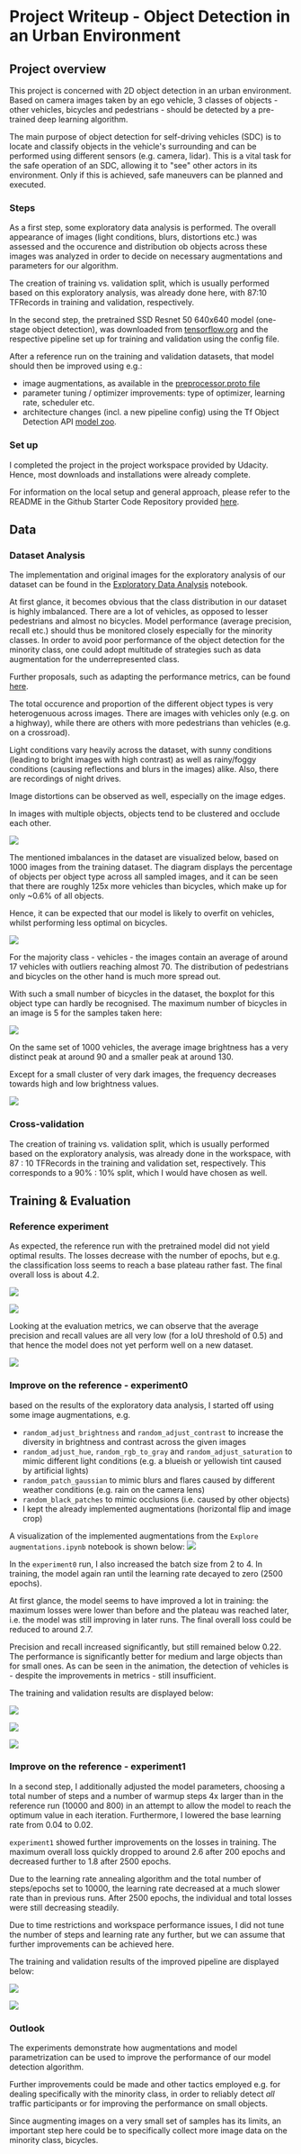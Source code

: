 # Project Writeup - Object Detection in an Urban Environment

## Project overview
This project is concerned with 2D object detection in an urban environment.
Based on camera images taken by an ego vehicle, 3 classes of objects - other vehicles, bicycles and pedestrians - 
should be detected by a pre-trained deep learning algorithm.

The main purpose of object detection for self-driving vehicles (SDC) is to locate and classify objects in the vehicle's
surrounding and can be performed using different sensors (e.g. camera, lidar).
This is a vital task for the safe operation of an SDC, allowing it to "see" other actors in its environment.
Only if this is achieved, safe maneuvers can be planned and executed.

### Steps
As a first step, some exploratory data analysis is performed. The overall appearance of images 
(light conditions, blurs, distortions etc.) was assessed and the occurence and distribution ob objects across 
these images was analyzed in order to decide on necessary augmentations and parameters for our algorithm.

The creation of training vs. validation split, which is usually performed based on this exploratory analysis, 
was already done here, with 87:10 TFRecords in training and validation, respectively.

In the second step, the pretrained SSD Resnet 50 640x640 model (one-stage object detection), 
was downloaded from [tensorflow.org](http://download.tensorflow.org/models/object_detection/tf2/20200711/ssd_resnet50_v1_fpn_640x640_coco17_tpu-8.tar.gz)
and the respective pipeline set up for training and validation using the config file.

After a reference run on the training and validation datasets, that model should then be improved using e.g.:
* image augmentations, as available in the [preprocessor.proto file](https://github.com/tensorflow/models/blob/master/research/object_detection/protos/preprocessor.proto)
* parameter tuning / optimizer improvements: type of optimizer, learning rate, scheduler etc.
* architecture changes (incl. a new pipeline config) using the Tf Object Detection API [model zoo](https://github.com/tensorflow/models/blob/master/research/object_detection/g3doc/tf2_detection_zoo.md).

### Set up
I completed the project in the project workspace provided by Udacity.
Hence, most downloads and installations were already complete.

For information on the local setup and general approach, please refer to the README in the 
Github Starter Code Repository provided [here](https://github.com/udacity/nd013-c1-vision-starter).

## Data
### Dataset Analysis
The implementation and original images for the exploratory analysis of our dataset can be found 
in the [Exploratory Data Analysis](Exploratory+Data+Analysis.ipynb) notebook.

At first glance, it becomes obvious that the class distribution in our dataset is highly imbalanced. 
There are a lot of vehicles, as opposed to lesser pedestrians and almost no bicycles. 
Model performance (average precision, recall etc.) should thus be monitored closely especially for the minority classes. 
In order to avoid poor performance of the object detection for the minority class, 
one could adopt multitude of strategies such as data augmentation for the underrepresented class.

Further proposals, such as adapting the performance metrics, can be found [here](https://machinelearningmastery.com/tactics-to-combat-imbalanced-classes-in-your-machine-learning-dataset/).

The total occurence and proportion of the different object types is very heterogenuous across images.
There are images with vehicles only (e.g. on a highway), while there are others with more pedestrians than vehicles (e.g. on a crossroad).

Light conditions vary heavily across the dataset, with sunny conditions (leading to bright images with high contrast)
as well as rainy/foggy conditions (causing reflections and blurs in the images) alike. 
Also, there are recordings of night drives.

Image distortions can be observed as well, especially on the image edges.

In images with multiple objects, objects tend to be clustered and occlude each other.

![](results/data_exploratory_analysis.png)

The mentioned imbalances in the dataset are visualized below, based on 1000 images from the training dataset.
The diagram displays the percentage of objects per object type across all sampled images, 
and it can be seen that there are roughly 125x more vehicles than bicycles, 
which make up for only ~0.6% of all objects.

Hence, it can be expected that our model is likely to overfit on vehicles, whilst performing less optimal on bicycles.

![](results/data_exploratory_analysis_piechart.png)

For the majority class - vehicles - the images contain an average of around 17 vehicles with outliers reaching almost 70.
The distribution of pedestrians and bicycles on the other hand is much more spread out.

With such a small number of bicycles in the dataset, the boxplot for this object type can hardly be recognised.
The maximum number of bicycles in an image is 5 for the samples taken here:

![](results/data_exploratory_analysis_box.png)

On the same set of 1000 vehicles, the average image brightness has a very distinct peak at around 90 
and a smaller peak at around 130.

Except for a small cluster of very dark images, the frequency decreases towards high and low brightness values.

![](results/data_exploratory_analysis_brightness.png)

### Cross-validation
The creation of training vs. validation split, which is usually performed based on the exploratory analysis, 
was already done in the workspace, with 87 : 10 TFRecords in the training and validation set, respectively.
This corresponds to a 90% : 10% split, which I would have chosen as well.

## Training & Evaluation
### Reference experiment
As expected, the reference run with the pretrained model did not yield optimal results.
The losses decrease with the number of epochs, 
but e.g. the classification loss seems to reach a base plateau rather fast.
The final overall loss is about 4.2.

![](results/tensorboard_training_reference3.JPG)

![](results/tensorboard_training_reference_learning3.JPG)

Looking at the evaluation metrics, we can observe that the average precision and recall values
are all very low (for a IoU threshold of 0.5) and that hence the model does not yet perform well on a new dataset.

![](results/tensorboard_eval_reference3.JPG)

### Improve on the reference - experiment0
based on the results of the exploratory data analysis, I started off using some image augmentations, e.g.
* `random_adjust_brightness` and `random_adjust_contrast` to increase the diversity in brightness and contrast across the given images
* `random_adjust_hue`, `random_rgb_to_gray` and `random_adjust_saturation` to mimic different light conditions (e.g. a blueish or yellowish tint caused by artificial lights)
* `random_patch_gaussian` to mimic blurs and flares caused by different weather conditions (e.g. rain on the camera lens)
* `random_black_patches` to mimic occlusions (i.e. caused by other objects)
* I kept the already implemented augmentations (horizontal flip and image crop)

A visualization of the implemented augmentations from the `Explore augmentations.ipynb` notebook is shown below:
![](results/experiment0_augmentations.JPG)

In the `experiment0` run, I also increased the batch size from 2 to 4.
In training, the model again ran until the learning rate decayed to zero (2500 epochs).

At first glance, the model seems to have improved a lot in training: 
the maximum losses were lower than before and the plateau was reached later, i.e. the model was still improving in later runs.
The final overall loss could be reduced to around 2.7.

Precision and recall increased significantly, but still remained below 0.22.
The performance is significantly better for medium and large objects than for small ones.
As can be seen in the animation, the detection of vehicles is - despite the improvements in metrics - still insufficient.

The training and validation results are displayed below:

![](results/tensorboard_training_experiment0.JPG)

![](results/tensorboard_eval_experiment0.JPG)

![](results/animation.gif)

### Improve on the reference - experiment1
In a second step, I additionally adjusted the model parameters, 
choosing a total number of steps and a number of warmup steps 4x larger than in the reference run
(10000 and 800) in an attempt to allow the model to reach the optimum value in each iteration.
Furthermore, I lowered the base learning rate from 0.04 to 0.02.

`experiment1` showed further improvements on the losses in training.
The maximum overall loss quickly dropped to around 2.6 after 200 epochs and decreased further to 1.8 after 2500 epochs.

Due to the learning rate annealing algorithm and the total number of steps/epochs set to 10000, 
the learning rate decreased at a much slower rate than in previous runs.
After 2500 epochs, the individual and total losses were still decreasing steadily.

Due to time restrictions and workspace performance issues, I did not tune the number of steps and learning rate any further,
but we can assume that further improvements can be achieved here.

The training and validation results of the improved pipeline are displayed below:

![](results/tensorboard_training_experiment1.JPG)

![](results/tensorboard_eval_experiment1.JPG)

### Outlook
The experiments demonstrate how augmentations and model parametrization can be used to improve the performance of our model detection algorithm.

Further improvements could be made and other tactics employed e.g. for dealing specifically with the minority class,
in order to reliably detect _all_ traffic participants or for improving the performance on small objects.

Since augmenting images on a very small set of samples has its limits, 
an important step here could be to specifically collect more image data on the minority class, bicycles.